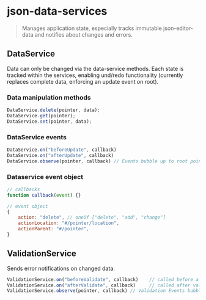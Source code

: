 # json-data-services

> Manages application state, especially tracks immutable json-editor-data and notifies about changes and errors.


## DataService

Data can only be changed via the data-service methods. Each state is tracked within the services, enabling und/redo functionality (currently replaces complete data, enforcing an update event on root).

### Data manipulation methods

```js
DataService.delete(pointer, data);
DataService.get(pointer);
DataService.set(pointer, data);
```

### DataService events

```js
DataService.on("beforeUpdate", callback)
DataService.on("afterUpdate", callback)
DataService.observe(pointer, callback) // Events bubble up to root pointer (#)
```


### Dataservice event object

```js
// callbacks
function callback(event) {}
```

```js
// event object
{
    action: "delete", // oneOf ["delete", "add", "change"]
    actionLocation: "#/pointer/location",
    actionParent: "#/pointer",
}
```


## ValidationService

Sends error notifications on changed data.

```js
ValidationService.on("beforeValidate", callback)    // called before a next validation - used to remove errors
ValidationService.on("afterValidate", callback)     // called after validation - used to remove errors
ValidationService.observe(pointer, callback) // Validation Events bubble up to root pointer (#)
```

